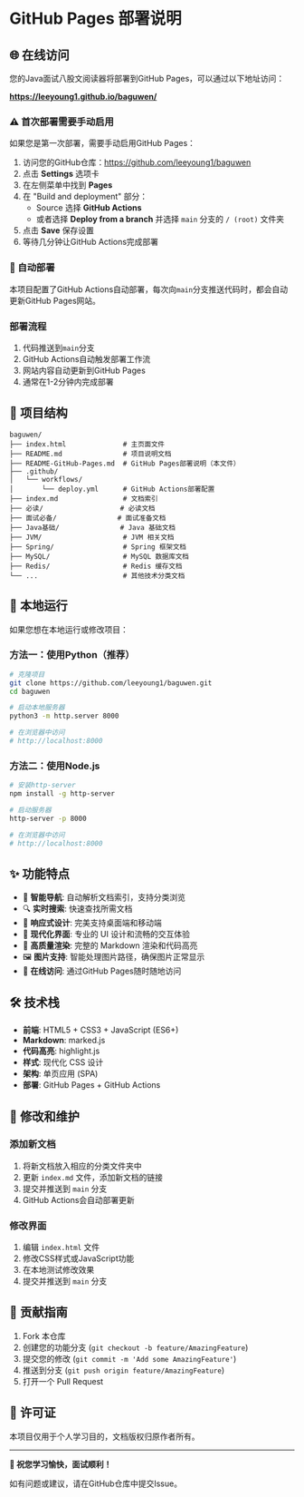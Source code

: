# GitHub Pages 部署说明

## 🌐 在线访问

您的Java面试八股文阅读器将部署到GitHub Pages，可以通过以下地址访问：

**https://leeyoung1.github.io/baguwen/**

### ⚠️ 首次部署需要手动启用

如果您是第一次部署，需要手动启用GitHub Pages：

1. 访问您的GitHub仓库：https://github.com/leeyoung1/baguwen
2. 点击 **Settings** 选项卡
3. 在左侧菜单中找到 **Pages**
4. 在 "Build and deployment" 部分：
   - Source 选择 **GitHub Actions**
   - 或者选择 **Deploy from a branch** 并选择 `main` 分支的 `/ (root)` 文件夹
5. 点击 **Save** 保存设置
6. 等待几分钟让GitHub Actions完成部署

### 🚀 自动部署

本项目配置了GitHub Actions自动部署，每次向`main`分支推送代码时，都会自动更新GitHub Pages网站。

### 部署流程
1. 代码推送到`main`分支
2. GitHub Actions自动触发部署工作流
3. 网站内容自动更新到GitHub Pages
4. 通常在1-2分钟内完成部署

## 📁 项目结构

```
baguwen/
├── index.html              # 主页面文件
├── README.md               # 项目说明文档
├── README-GitHub-Pages.md  # GitHub Pages部署说明（本文件）
├── .github/
│   └── workflows/
│       └── deploy.yml      # GitHub Actions部署配置
├── index.md                # 文档索引
├── 必读/                   # 必读文档
├── 面试必备/               # 面试准备文档
├── Java基础/               # Java 基础文档
├── JVM/                    # JVM 相关文档
├── Spring/                 # Spring 框架文档
├── MySQL/                  # MySQL 数据库文档
├── Redis/                  # Redis 缓存文档
└── ...                     # 其他技术分类文档
```

## 🔧 本地运行

如果您想在本地运行或修改项目：

### 方法一：使用Python（推荐）
```bash
# 克隆项目
git clone https://github.com/leeyoung1/baguwen.git
cd baguwen

# 启动本地服务器
python3 -m http.server 8000

# 在浏览器中访问
# http://localhost:8000
```

### 方法二：使用Node.js
```bash
# 安装http-server
npm install -g http-server

# 启动服务器
http-server -p 8000

# 在浏览器中访问
# http://localhost:8000
```

## ✨ 功能特点

- 🎯 **智能导航**: 自动解析文档索引，支持分类浏览
- 🔍 **实时搜索**: 快速查找所需文档
- 📱 **响应式设计**: 完美支持桌面端和移动端
- 🎨 **现代化界面**: 专业的 UI 设计和流畅的交互体验
- 📖 **高质量渲染**: 完整的 Markdown 渲染和代码高亮
- 🖼️ **图片支持**: 智能处理图片路径，确保图片正常显示
- 🚀 **在线访问**: 通过GitHub Pages随时随地访问

## 🛠 技术栈

- **前端**: HTML5 + CSS3 + JavaScript (ES6+)
- **Markdown**: marked.js
- **代码高亮**: highlight.js
- **样式**: 现代化 CSS 设计
- **架构**: 单页应用 (SPA)
- **部署**: GitHub Pages + GitHub Actions

## 📝 修改和维护

### 添加新文档
1. 将新文档放入相应的分类文件夹中
2. 更新 `index.md` 文件，添加新文档的链接
3. 提交并推送到 `main` 分支
4. GitHub Actions会自动部署更新

### 修改界面
1. 编辑 `index.html` 文件
2. 修改CSS样式或JavaScript功能
3. 在本地测试修改效果
4. 提交并推送到 `main` 分支

## 🤝 贡献指南

1. Fork 本仓库
2. 创建您的功能分支 (`git checkout -b feature/AmazingFeature`)
3. 提交您的修改 (`git commit -m 'Add some AmazingFeature'`)
4. 推送到分支 (`git push origin feature/AmazingFeature`)
5. 打开一个 Pull Request

## 📄 许可证

本项目仅用于个人学习目的，文档版权归原作者所有。

---

**🎉 祝您学习愉快，面试顺利！**

如有问题或建议，请在GitHub仓库中提交Issue。